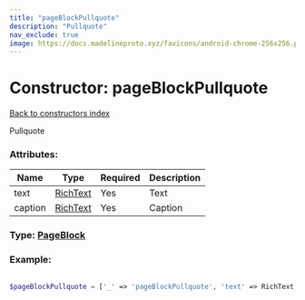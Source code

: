 ```yaml
---
title: "pageBlockPullquote"
description: "Pullquote"
nav_exclude: true
image: https://docs.madelineproto.xyz/favicons/android-chrome-256x256.png
---
```

# Constructor: pageBlockPullquote  
[Back to constructors index](/API_docs/constructors/index.html)



Pullquote

### Attributes:

| Name     |    Type       | Required | Description |
|----------|---------------|----------|-------------|
|text|[RichText](/API_docs/types/RichText.html) | Yes|Text|
|caption|[RichText](/API_docs/types/RichText.html) | Yes|Caption|



### Type: [PageBlock](/API_docs/types/PageBlock.html)


### Example:

```php

$pageBlockPullquote = ['_' => 'pageBlockPullquote', 'text' => RichText, 'caption' => RichText];
```  
